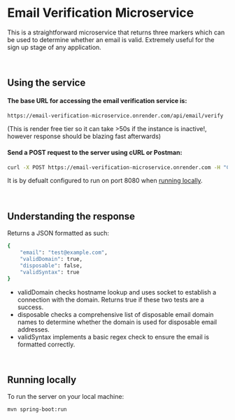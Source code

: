 # Email Verification Microservice  

This is a straightforward microservice that returns three markers which can be used to determine whether an email is valid. Extremely useful for the sign up stage of any application.
&nbsp;

&nbsp;

## Using the service
#### The base URL for accessing the email verification service is:
```sh
https://email-verification-microservice.onrender.com/api/email/verify
```

(This is render free tier so it can take >50s if the instance is inactive!, however response should be blazing fast afterwards)

#### Send a POST request to the server using cURL or Postman:
```sh
curl -X POST https://email-verification-microservice.onrender.com -H "Content-Type: application/json" -d "{\"email\": \"test@example.com\"}"
```

It is by defualt configured to run on port 8080 when [running locally](#running-locally).
&nbsp;

&nbsp;
## Understanding the response
Returns a JSON formatted as such:
```sh
{
    "email": "test@example.com",
    "validDomain": true,
    "disposable": false,
    "validSyntax": true
}
```

- validDomain checks hostname lookup and uses socket to establish a connection with the domain. Returns true if these two tests are a success.
- disposable checks a comprehensive list of disposable email domain names to determine whether the domain is used for disposable email addresses.
- validSyntax implements a basic regex check to ensure the email is formatted correctly.
&nbsp;

&nbsp;
## Running locally
To run the server on your local machine:
```sh
mvn spring-boot:run
```

